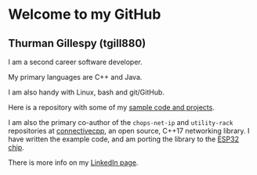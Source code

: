 # Welcome to my GitHub

## Thurman Gillespy (tgill880)

I am a second career software developer.

My primary languages are C++ and Java.

I am also handy with Linux, bash and git/GitHub.

Here is a repository with some of my [sample code and projects](https://tgill880.github.io/sample-code).

I am also the primary co-author of the `chops-net-ip` and `utility-rack` repositories at [connectivecpp](https://github.com/connectivecpp), an open source, C++17 networking library. I have written the example code, and am porting the library to the [ESP32 chip](https://www.espressif.com/en/products/hardware/esp32/overview).

There is more info on my [LinkedIn page](https://linkedin.com/in/thurman-gillespy).
